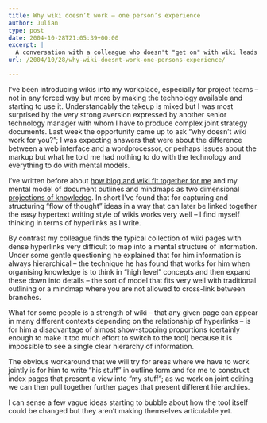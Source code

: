 ```yaml
---
title: Why wiki doesn’t work – one person’s experience
author: Julian
type: post
date: 2004-10-28T21:05:39+00:00
excerpt: |
  A conversation with a colleague who doesn't "get on" with wiki leads to an exploration of different mental models for structuring knowledge.
url: /2004/10/28/why-wiki-doesnt-work-one-persons-experience/

---
```

I&#8217;ve been introducing wikis into my workplace, especially for project teams &#8211; not in any forced way but more by making the technology available and starting to use it. Understandably the takeup is mixed but I was most surprised by the very strong aversion expressed by another senior technology manager with whom I have to produce complex joint strategy documents. Last week the opportunity came up to ask &#8220;why doesn&#8217;t wiki work for you?&#8221;; I was expecting answers that were about the difference between a web interface and a wordprocessor, or perhaps issues about the markup but what he told me had nothing to do with the technology and everything to do with mental models.

I&#8217;ve written before about [how blog and wiki fit together for me][1] and my mental model of document outlines and mindmaps as two dimensional [projections of knowledge][2]. In short I&#8217;ve found that for capturing and structuring &#8220;flow of thought&#8221; ideas in a way that can later be linked together the easy hypertext writing style of wikis works very well &#8211; I find myself thinking in terms of hyperlinks as I write.

By contrast my colleague finds the typical collection of wiki pages with dense hyperlinks very difficult to map into a mental structure of information. Under some gentle questioning he explained that for him information is always hierarchical &#8211; the technique he has found that works for him when organising knowledge is to think in &#8220;high level&#8221; concepts and then expand these down into details &#8211; the sort of model that fits very well with traditional outlining or a mindmap where you are not allowed to cross-link between branches. 

What for some people is a strength of wiki &#8211; that any given page can appear in many different contexts depending on the relationship of hyperlinks &#8211; is for him a disadvantage of almost show-stopping proportions (certainly enough to make it too much effort to switch to the tool) because it is impossible to see a single clear hierarchy of information.

The obvious workaround that we will try for areas where we have to work jointly is for him to write &#8220;his stuff&#8221; in outline form and for me to construct index pages that present a view into &#8220;my stuff&#8221;; as we work on joint editing we can then pull together further pages that present different hierarchies.

I can sense a few vague ideas starting to bubble about how the tool itself could be changed but they aren&#8217;t making themselves articulable yet.

 [1]: https://www.synesthesia.co.uk/blog/archives/2004/09/20/how-blog-and-wiki-fit-together-for-me/
 [2]: https://www.synesthesia.co.uk/blog/archives/2004/10/05/projections-of-knowledge/